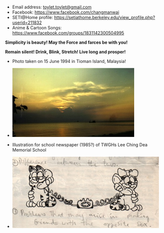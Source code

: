 * Email address: toylet.toylet@gmail.com
* Facebook: https://www.facebook.com/changmanwai
* SETI@Home profile: https://setiathome.berkeley.edu/view_profile.php?userid=211832
* Anime & Cartoon Songs: https://www.facebook.com/groups/1831142300504995 

**Simplicity is beauty! May the Force and farces be with you!**

**Remain silent! Drink, Blink, Stretch! Live long and prosper!**

* Photo taken on 15 June 1994 in Tioman Island, Malaysia!
 - ![Photo taken on 15 June 1994 in Tioman Island, Malaysia!)](19940615.jpg)

* Illustration for school newspaper (1985?) of TWGHs Lee Ching Dea Memorial School
 - ![Illustration for school newspaper (1985?) of TWGHs Lee Ching Dea Memorial School)](lcdmc.dating.jpg)

